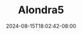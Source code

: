 --- 
title: "Alondra5"
description: "streaming bokep Alondra5 dood   terbaru"
date: 2024-08-15T18:02:42-08:00
file_code: "gk2znz8ptzuk"
draft: false
cover: "1mwt71yxmvckrpvz.jpg"
tags: ["indo", "bokep-indo", "bokep-viral", "bokep-ig"]
length: 1743
fld_id: "1483125"
foldername: "Alondra"
categories: ["Alondra"]
views: 0
---